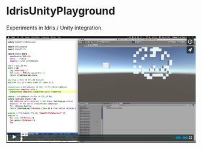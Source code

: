 # IdrisUnityPlayground

Experiments in Idris / Unity integration.

[![Take 1](./IdrisUnityIntegrationTake1.png)](https://vimeo.com/139207756 "Idris / Unity Integration Take 1 - Click to Watch!")
